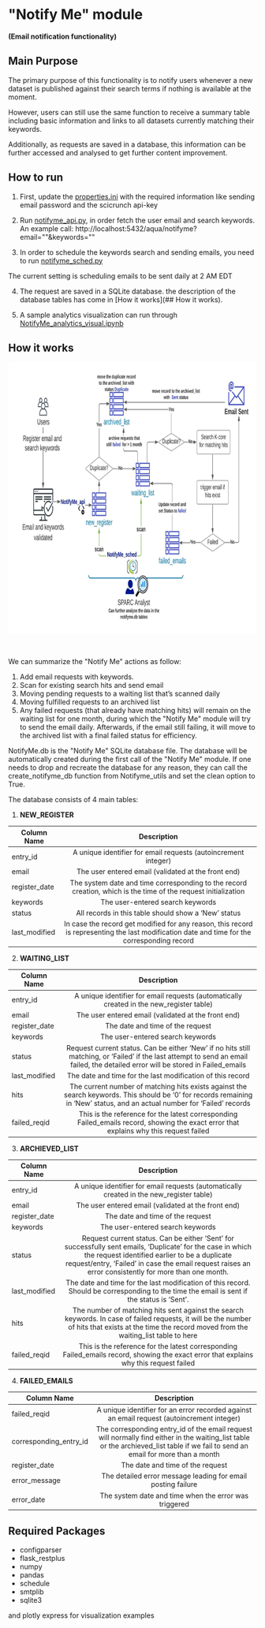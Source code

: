 # "Notify Me" module
__(Email notification functionality)__

## Main Purpose

The primary purpose of this functionality is to notify users whenever a new dataset is published against their search terms if nothing is available at the moment.

However, users can still use the same function to receive a summary table including basic information and links to all datasets currently matching their keywords.

Additionally, as requests are saved in a database, this information can be further accessed and analysed to get further content improvement.


## How to run

1. First, update the [properties.ini](./properties.ini) with the required information like sending email password and the scicrunch api-key
 
 
2. Run [notifyme_api.py](./notifyme_api.py), in order fetch the user email and search keywords.
   An example call:  http://localhost:5432/aqua/notifyme?email="<email>"&keywords="<keywords>"
3. In order to schedule the keywords search and sending emails, you need to run [notifyme_sched.py](./notifyme_sched.py) <br/>

The current setting is scheduling emails to be sent daily at 2 AM EDT


 4. The request are saved in a SQLite database. the description of the database tables has come in [How it works](## How it works).
 
 5. A sample analytics visualization can run through [NotifyMe_analytics_visual.ipynb](https://nbviewer.jupyter.org/github/lrasmy/aqua/blob/main/NotifyMe/NotifyMe_analytics_visual.ipynb)
 

## How it works

<p align="left">
  <img src="https://github.com/Niloofar-Sh/aqua/blob/main/src/assets/images/NotifyMe.jpeg" alt="interface" width="900" height="550"> 
  <br/> 
  </img>
</p>

<br/>

We can summarize the "Notify Me" actions as follow:
1.	Add email requests with keywords.
2.	Scan for existing search hits and send email
3.	Moving pending requests to a waiting list that’s scanned daily
4.	Moving fulfilled requests to an archived list
5.	Any failed requests (that already have matching hits) will remain on the waiting list for one month, during which the "Notify Me" module will try to send the email daily. Afterwards, if the email still failing, it will move to the archived list with a final failed status for efficiency.

NotifyMe.db is the "Notify Me" SQLite database file. The database will be automatically created during the first call of the "Notify Me" module.  If one needs to drop and recreate the database for any reason, they can call the create_notifyme_db function from Notifyme_utils and set the clean option to True.

The database consists of 4 main tables:

1. __NEW_REGISTER__

| Column Name        | Description           | 
| ------------- |:-------------:| 
| entry_id     | A unique identifier for email requests (autoincrement integer) | 
| email      |   The user entered email (validated at the front end)    |   
| register_date |   The system date and time corresponding to the record creation, which is the time of the request initialization     |    
| keywords     | The user-entered search keywords | 
| status      |  All records in this table should show a ‘New’ status  |   
| last_modified |  In case the record get modified for any reason, this record is representing the last modification date and time for the corresponding record |  


2. __WAITING_LIST__

| Column Name        | Description           | 
| ------------- |:-------------:| 
| entry_id     | A unique identifier for email requests (automatically created in the new_register table) | 
| email      |   The user entered email (validated at the front end)    |   
| register_date |   The date and time of the request     |    
| keywords     | The user-entered search keywords | 
| status      | Request current status. Can be either ‘New’ if no hits still matching, or ‘Failed’ if the last attempt to send an email failed, the detailed error will be stored in Failed_emails |   
| last_modified | The date and time for the last modification of this record |  
| hits| The current number of matching hits exists against the search keywords. This should be ‘0’ for records remaining in ‘New’ status, and an actual number for ‘Failed’ records|
|failed_reqid|This is the reference for the latest corresponding Failed_emails record, showing the exact error that explains why this request failed|

3. __ARCHIEVED_LIST__

| Column Name        | Description           | 
| ------------- |:-------------:| 
| entry_id     | A unique identifier for email requests (automatically created in the new_register table) | 
| email      |   The user entered email (validated at the front end)    |   
| register_date |   The date and time of the request     |    
| keywords     | The user-entered search keywords | 
| status      | Request current status. Can be either ‘Sent’ for successfully sent emails,	‘Duplicate’ for the case in which the request identified earlier to be a duplicate request/entry,	‘Failed’ in case the email request raises an error consistently for more than one month. |   
| last_modified | The date and time for the last modification of this record. Should be corresponding to the time the email is sent if the status is ‘Sent’. |  
| hits| The number of matching hits sent against the search keywords. In case of failed requests, it will be the number of hits that exists at the time the record moved from the waiting_list table to here|
|failed_reqid|This is the reference for the latest corresponding Failed_emails record, showing the exact error that explains why this request failed|

4. __FAILED_EMAILS__

| Column Name        | Description           | 
| ------------- |:-------------:| 
|failed_reqid | A unique identifier for an error recorded against an email request (autoincrement integer)| 
|corresponding_entry_id | The corresponding entry_id of the email request will normally find either in the waiting_list table or the archieved_list table if we fail to send an email for more than a month|   
| register_date | The date and time of the request |    
|error_message | The detailed error message leading for email posting failure | 
|error_date | The system date and time when the error was triggered  |   



## Required Packages
- configparser
- flask_restplus
- numpy
- pandas
- schedule
- smtplib
- sqlite3

and plotly express for visualization examples

